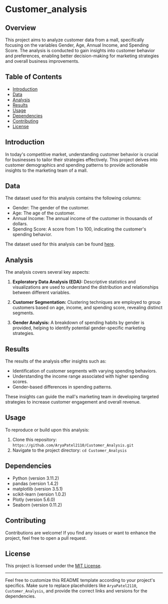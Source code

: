 # Customer_analysis
## Overview

This project aims to analyze customer data from a mall, specifically focusing on the variables Gender, Age, Annual Income, 
and Spending Score. The analysis is conducted to gain insights into customer behavior and preferences, enabling better decision-making for marketing 
strategies and overall business improvements.

## Table of Contents

- [Introduction](#introduction)
- [Data](#data)
- [Analysis](#analysis)
- [Results](#results)
- [Usage](#usage)
- [Dependencies](#dependencies)
- [Contributing](#contributing)
- [License](#license)

## Introduction

In today's competitive market, understanding customer behavior is crucial for businesses to tailor their strategies effectively. 
This project delves into customer demographics and spending patterns to provide actionable insights to the marketing team of a mall.

## Data

The dataset used for this analysis contains the following columns:

- Gender: The gender of the customer.
- Age: The age of the customer.
- Annual Income: The annual income of the customer in thousands of dollars.
- Spending Score: A score from 1 to 100, indicating the customer's spending behavior.

The dataset used for this analysis can be found [here](https://www.kaggle.com/datasets/shwetabh123/mall-customers).

## Analysis

The analysis covers several key aspects:

1. **Exploratory Data Analysis (EDA):** Descriptive statistics and visualizations are used to understand the distribution and relationships between different variables.

2. **Customer Segmentation:** Clustering techniques are employed to group customers based on age, income, and spending score, revealing distinct segments.

3. **Gender Analysis:** A breakdown of spending habits by gender is provided, helping to identify potential gender-specific marketing strategies.

## Results

The results of the analysis offer insights such as:

- Identification of customer segments with varying spending behaviors.
- Understanding the income range associated with higher spending scores.
- Gender-based differences in spending patterns.

These insights can guide the mall's marketing team in developing targeted strategies to increase customer engagement and overall revenue.

## Usage

To reproduce or build upon this analysis:

1. Clone this repository: `https://github.com/AryaPatel2110/Customer_Analysis.git`
2. Navigate to the project directory: `cd Customer_Analysis`


## Dependencies

- Python (version 3.11.2)
- pandas (version 1.4.2)
- matplotlib (version 3.5.1)
- scikit-learn (version 1.0.2)
- Plotly (version 5.6.0)
- Seaborn (version 0.11.2)

## Contributing

Contributions are welcome! If you find any issues or want to enhance the project, feel free to open a pull request.

## License

This project is licensed under the [MIT License](LICENSE).

---

Feel free to customize this README template according to your project's specifics. Make sure to replace placeholders like 
`AryaPatel2110`, `Customer_Analysis`, and provide the correct links and versions for the dependencies.
